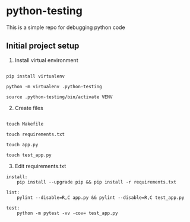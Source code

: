 # python-testing
This is a simple repo for debugging python code

## Initial project setup

1. Install virtual environment

```console

pip install virtualenv

python -m virtualenv .python-testing

source .python-testing/bin/activate VENV
```

2. Create files
```console

touch Makefile

touch requirements.txt

touch app.py

touch test_app.py
```

3. Edit requirements.txt
```console
install:
	pip install --upgrade pip && pip install -r requirements.txt

lint:
	pylint --disable=R,C app.py && pylint --disable=R,C test_app.py

test:
	python -m pytest -vv -cov= test_app.py
```
